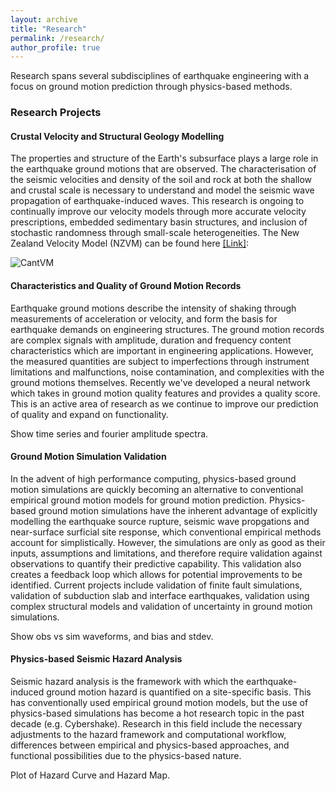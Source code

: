 ```yaml
---
layout: archive
title: "Research"
permalink: /research/
author_profile: true
---
```


Research spans several subdisciplines of earthquake engineering with a focus on ground motion prediction through physics-based methods.

### Research Projects

#### Crustal Velocity and Structural Geology Modelling

The properties and structure of the Earth's subsurface plays a large role in the earthquake ground motions that are observed. The characterisation of the seismic velocities and density of the soil and rock at both the shallow and crustal scale is necessary to understand and model the seismic wave propagation of earthquake-induced waves. This research is ongoing to continually improve our velocity models through more accurate velocity prescriptions, embedded sedimentary basin structures, and inclusion of stochastic randomness through small-scale heterogeneities. The New Zealand Velocity Model (NZVM) can be found here [[Link]](https://github.com/ucgmsim/Velocity-Model):

![CantVM](https://raw.githubusercontent.com/lee-robin/lee-robin.github.io/master/images/foo-bar-identity.jpg)

#### Characteristics and Quality of Ground Motion Records

Earthquake ground motions describe the intensity of shaking through measurements of acceleration or velocity, and form the basis for earthquake demands on engineering structures. The ground motion records are complex signals with amplitude, duration and frequency content characteristics which are important in engineering applications. However, the measured quantities are subject to imperfections through instrument limitations and malfunctions, noise contamination, and complexities with the ground motions themselves. Recently we've developed a neural network which takes in ground motion quality features and provides a quality score. This is an active area of research as we continue to improve our prediction of quality and expand on functionality.

Show time series and fourier amplitude spectra.

#### Ground Motion Simulation Validation

In the advent of high performance computing, physics-based ground motion simulations are quickly becoming an alternative to conventional empirical ground motion models for ground motion prediction. Physics-based ground motion simulations have the inherent advantage of explicitly modelling the earthquake source rupture, seismic wave propgations and near-surface surficial site response, which conventional empirical methods account for simplistically. However, the simulations are only as good as their inputs, assumptions and limitations, and therefore require validation against observations to quantify their predictive capability. This validation also creates a feedback loop which allows for potential improvements to be identified. Current projects include validation of finite fault simulations, validation of subduction slab and interface earthquakes, validation using complex structural models and validation of uncertainty in ground motion simulations.

Show obs vs sim waveforms, and bias and stdev.

#### Physics-based Seismic Hazard Analysis

Seismic hazard analysis is the framework with which the earthquake-induced ground motion hazard is quantified on a site-specific basis. This has conventionally used empirical ground motion models, but the use of physics-based simulations has become a hot research topic in the past decade (e.g. Cybershake). Research in this field include the necessary adjustments to the hazard framework and computational workflow, differences between empirical and physics-based approaches, and functional possibilities due to the physics-based nature.

Plot of Hazard Curve and Hazard Map.
